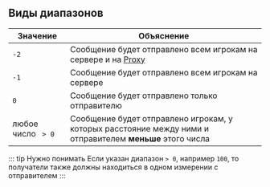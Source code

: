 ## Виды диапазонов

| Значение           | Объяснение                                                                                                |
|--------------------|-----------------------------------------------------------------------------------------------------------|
| `-2`               | Сообщение будет отправлено всем игрокам на сервере и на [Proxy](/en/config/plugin/#proxy)                 |
| `-1`               | Сообщение будет отправлено всем игрокам на сервере                                                        |
| `0`                | Сообщение будет отправлено только отправителю                                                             |
| любое число ` > 0` | Сообщение будет отправлено игрокам, у которых расстояние между ними и отправителем **меньше** этого числа |

::: tip Нужно понимать
Если указан диапазон `> 0`, например `100`, то получатели также должны находиться в одном измерении с отправителем
:::